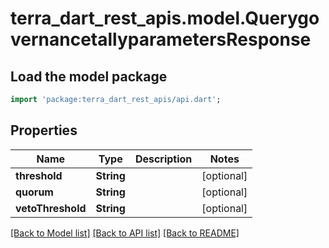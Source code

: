 # terra_dart_rest_apis.model.QuerygovernancetallyparametersResponse

## Load the model package
```dart
import 'package:terra_dart_rest_apis/api.dart';
```

## Properties
Name | Type | Description | Notes
------------ | ------------- | ------------- | -------------
**threshold** | **String** |  | [optional] 
**quorum** | **String** |  | [optional] 
**vetoThreshold** | **String** |  | [optional] 

[[Back to Model list]](../README.md#documentation-for-models) [[Back to API list]](../README.md#documentation-for-api-endpoints) [[Back to README]](../README.md)


